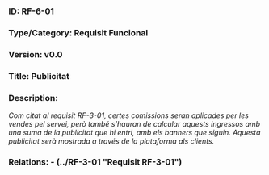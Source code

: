 ### ID: RF-6-01
### Type/Category: Requisit Funcional
### Version: v0.0
### Title: Publicitat
### Description:
_Com citat al requisit RF-3-01, certes comissions seran aplicades per les vendes pel servei, però també s’hauran de calcular aquests ingressos amb una suma de la publicitat que hi entri, amb els banners que siguin. Aquesta publicitat serà mostrada a través de la plataforma als clients._
### Relations: - (../RF-3-01 "Requisit RF-3-01")
